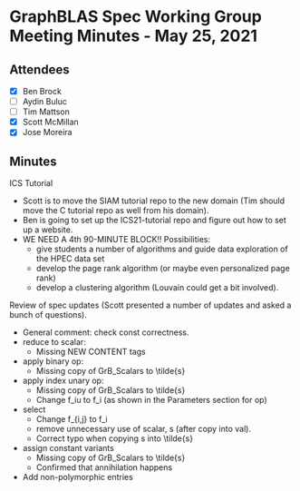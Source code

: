 # GraphBLAS Spec Working Group Meeting Minutes - May 25, 2021

## Attendees
- [X] Ben Brock
- [ ] Aydin Buluc
- [ ] Tim Mattson
- [X] Scott McMillan
- [X] Jose Moreira

## Minutes

ICS Tutorial
- Scott is to move the SIAM tutorial repo to the new domain (Tim should move the C tutorial repo as well from his domain).
- Ben is going to set up the ICS21-tutorial repo and figure out how to set up a website.
- WE NEED A 4th 90-MINUTE BLOCK!!  Possibilities:
  - give students a number of algorithms and guide data exploration of the HPEC data set
  - develop the page rank algorithm (or maybe even personalized page rank)
  - develop a clustering algorithm (Louvain could get a bit involved).

Review of spec updates (Scott presented a number of updates and asked a bunch of questions).
- General comment: check const correctness.
- reduce to scalar: 
  - Missing NEW CONTENT tags
- apply binary op:
  - Missing copy of GrB_Scalars to \tilde{s}
- apply index unary op:
  - Missing copy of GrB_Scalars to \tilde{s}
  - Change f_iu to f_i (as shown in the Parameters section for op)
- select
  - Change f_{i,j} to f_i
  - remove unnecessary use of scalar, s (after copy into val).
  - Correct typo when copying s into \tilde{s}
- assign constant variants
  - Missing copy of GrB_Scalars to \tilde{s}
  - Confirmed that annihilation happens
- Add non-polymorphic entries
